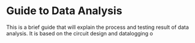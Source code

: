 # Guide to Data Analysis
This is a brief guide that will explain the process and testing result of data analysis. 
It is based on the circuit design and datalogging o
